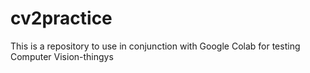 # cv2practice

This is a repository to use in conjunction with Google Colab for testing Computer Vision-thingys
